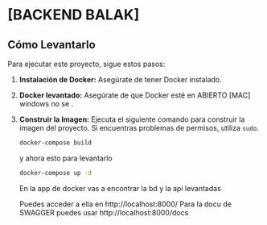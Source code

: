 # [BACKEND BALAK]

## Cómo Levantarlo

Para ejecutar este proyecto, sigue estos pasos:

1. **Instalación de Docker:**
   Asegúrate de tener Docker instalado.

2. **Docker levantado:**
   Asegúrate de que Docker esté en ABIERTO [MAC] windows no se .

3. **Construir la Imagen:**
   Ejecuta el siguiente comando para construir la imagen del proyecto. Si encuentras problemas de permisos, utiliza `sudo`.

   ```bash
   docker-compose build
   ```

   y ahora esto para levantarlo

   ```bash
   docker-compose up -d
   ```

   En la app de docker vas a encontrar la bd y la api levantadas

   Puedes acceder a ella en http://localhost:8000/
   Para la docu de SWAGGER puedes usar http://localhost:8000/docs
